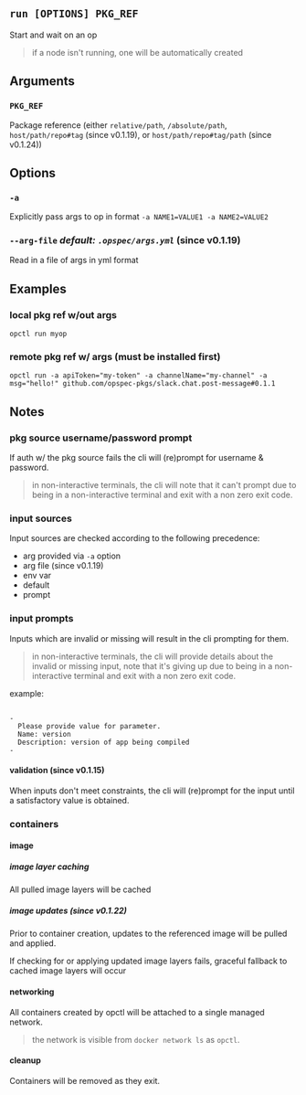 ## `run [OPTIONS] PKG_REF`

Start and wait on an op

> if a node isn't running, one will be automatically created

## Arguments

### `PKG_REF`

Package reference (either `relative/path`, `/absolute/path`,
`host/path/repo#tag` (since v0.1.19), or `host/path/repo#tag/path`
(since v0.1.24))

## Options

### `-a`

Explicitly pass args to op in format `-a NAME1=VALUE1 -a NAME2=VALUE2`

### `--arg-file` *default: `.opspec/args.yml`* (since v0.1.19)

Read in a file of args in yml format

## Examples

### local pkg ref w/out args

```shell
opctl run myop
```

### remote pkg ref w/ args (must be installed first)

```shell
opctl run -a apiToken="my-token" -a channelName="my-channel" -a msg="hello!" github.com/opspec-pkgs/slack.chat.post-message#0.1.1
```

## Notes

### pkg source username/password prompt

If auth w/ the pkg source fails the cli will (re)prompt for username &
password.

> in non-interactive terminals, the cli will note that it can't prompt
> due to being in a non-interactive terminal and exit with a non zero
> exit code.

### input sources

Input sources are checked according to the following precedence:

- arg provided via `-a` option
- arg file (since v0.1.19)
- env var
- default
- prompt

### input prompts

Inputs which are invalid or missing will result in the cli prompting for
them.

> in non-interactive terminals, the cli will provide details about the
> invalid or missing input, note that it's giving up due to being in a
> non-interactive terminal and exit with a non zero exit code.

example:

```shell

-
  Please provide value for parameter.
  Name: version
  Description: version of app being compiled
-
```

#### validation (since v0.1.15)

When inputs don't meet constraints, the cli will (re)prompt for the
input until a satisfactory value is obtained.

### containers

#### image

##### image layer caching

All pulled image layers will be cached

##### image updates (since v0.1.22)

Prior to container creation, updates to the referenced image will be
pulled and applied.

If checking for or applying updated image layers fails, graceful
fallback to cached image layers will occur

#### networking

All containers created by opctl will be attached to a single managed
network.

> the network is visible from `docker network ls` as `opctl`.

#### cleanup

Containers will be removed as they exit.

